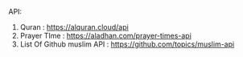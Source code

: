 
API: 

1. Quran : https://alquran.cloud/api
2. Prayer TIme : https://aladhan.com/prayer-times-api
4. List Of Github muslim API : https://github.com/topics/muslim-api
